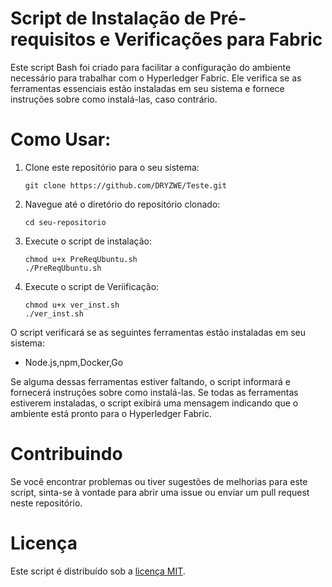 # Script de Instalação de Pré-requisitos e Verificações para Fabric

Este script Bash foi criado para facilitar a configuração do ambiente necessário para trabalhar com o Hyperledger Fabric. Ele verifica se as ferramentas essenciais estão instaladas em seu sistema e fornece instruções sobre como instalá-las, caso contrário.

# Como Usar:

1. Clone este repositório para o seu sistema:
   ```
   git clone https://github.com/DRYZWE/Teste.git
   ```

2. Navegue até o diretório do repositório clonado:
   ```
   cd seu-repositorio
   ```

3. Execute o script de instalação:
   ```
   chmod u+x PreReqUbuntu.sh
   ./PreReqUbuntu.sh
   ```
4. Execute o script de Veriificação:
   ```
   chmod u+x ver_inst.sh
   ./ver_inst.sh
   ```
O script verificará se as seguintes ferramentas estão instaladas em seu sistema:
- Node.js,npm,Docker,Go

Se alguma dessas ferramentas estiver faltando, o script informará e fornecerá instruções sobre como instalá-las. Se todas as ferramentas estiverem instaladas, o script exibirá uma mensagem indicando que o ambiente está pronto para o Hyperledger Fabric.

# Contribuindo

Se você encontrar problemas ou tiver sugestões de melhorias para este script, sinta-se à vontade para abrir uma issue ou enviar um pull request neste repositório.

# Licença

Este script é distribuído sob a [licença MIT](LICENSE).
